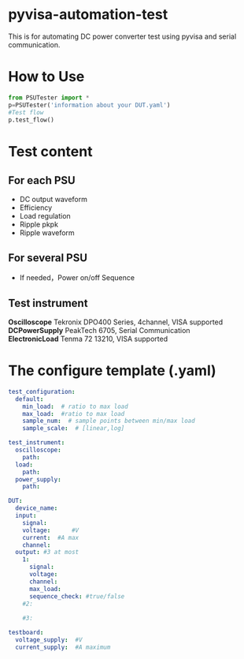 # pyvisa-automation-test
This is for automating DC power converter test using pyvisa and serial communication.

# How to Use

    
```python
from PSUTester import *
p=PSUTester('information about your DUT.yaml')
#Test flow
p.test_flow()

```  

# Test content  
 ## For each PSU  
 - DC output waveform   
 - Efficiency  
 - Load regulation  
 - Ripple pkpk  
 - Ripple waveform

 ## For several PSU
 - If needed，Power on/off Sequence  

 ## Test instrument
**Oscilloscope**  Tekronix DPO400 Series, 4channel, VISA supported      
**DCPowerSupply**  PeakTech 6705, Serial Communication      
**ElectronicLoad**  Tenma 72 13210, VISA supported  

# The configure template  (.yaml)
```yaml
test_configuration: 
  default:
    min_load:  # ratio to max load
    max_load:  #ratio to max load
    sample_num:  # sample points between min/max load
    sample_scale:  # [linear,log]

test_instrument:
  oscilloscope: 
    path: 
  load:
    path: 
  power_supply: 
    path: 

DUT:
  device_name: 
  input: 
    signal:   
    voltage:      #V
    current:  #A max
    channel: 
  output: #3 at most
    1:
      signal:  
      voltage: 
      channel: 
      max_load: 
      sequence_check: #true/false
    #2:
      
    #3:

testboard:
  voltage_supply:  #V
  current_supply:  #A maximum

```  